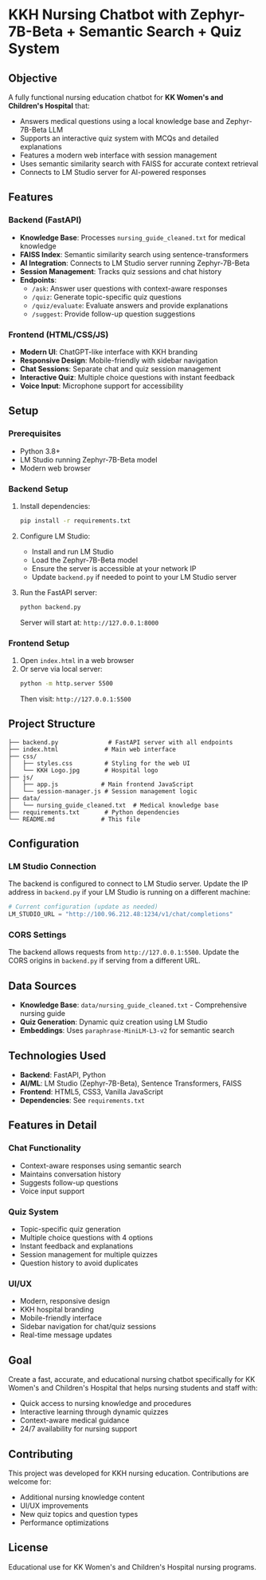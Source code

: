 # KKH Nursing Chatbot with Zephyr-7B-Beta + Semantic Search + Quiz System

## Objective
A fully functional nursing education chatbot for **KK Women's and Children's Hospital** that:
- Answers medical questions using a local knowledge base and Zephyr-7B-Beta LLM
- Supports an interactive quiz system with MCQs and detailed explanations
- Features a modern web interface with session management
- Uses semantic similarity search with FAISS for accurate context retrieval
- Connects to LM Studio server for AI-powered responses

## Features
### Backend (FastAPI)
- **Knowledge Base**: Processes `nursing_guide_cleaned.txt` for medical knowledge
- **FAISS Index**: Semantic similarity search using sentence-transformers
- **AI Integration**: Connects to LM Studio server running Zephyr-7B-Beta
- **Session Management**: Tracks quiz sessions and chat history
- **Endpoints**:
  - `/ask`: Answer user questions with context-aware responses
  - `/quiz`: Generate topic-specific quiz questions
  - `/quiz/evaluate`: Evaluate answers and provide explanations
  - `/suggest`: Provide follow-up question suggestions

### Frontend (HTML/CSS/JS)
- **Modern UI**: ChatGPT-like interface with KKH branding
- **Responsive Design**: Mobile-friendly with sidebar navigation
- **Chat Sessions**: Separate chat and quiz session management
- **Interactive Quiz**: Multiple choice questions with instant feedback
- **Voice Input**: Microphone support for accessibility

## Setup
### Prerequisites
- Python 3.8+
- LM Studio running Zephyr-7B-Beta model
- Modern web browser

### Backend Setup
1. Install dependencies:
   ```bash
   pip install -r requirements.txt
   ```

2. Configure LM Studio:
   - Install and run LM Studio
   - Load the Zephyr-7B-Beta model
   - Ensure the server is accessible at your network IP
   - Update `backend.py` if needed to point to your LM Studio server

3. Run the FastAPI server:
   ```bash
   python backend.py
   ```
   Server will start at: `http://127.0.0.1:8000`

### Frontend Setup
1. Open `index.html` in a web browser
2. Or serve via local server:
   ```bash
   python -m http.server 5500
   ```
   Then visit: `http://127.0.0.1:5500`

## Project Structure
```
├── backend.py              # FastAPI server with all endpoints
├── index.html             # Main web interface
├── css/
│   ├── styles.css         # Styling for the web UI
│   └── KKH Logo.jpg       # Hospital logo
├── js/
│   ├── app.js            # Main frontend JavaScript
│   └── session-manager.js # Session management logic
├── data/
│   └── nursing_guide_cleaned.txt  # Medical knowledge base
├── requirements.txt       # Python dependencies
└── README.md             # This file
```

## Configuration
### LM Studio Connection
The backend is configured to connect to LM Studio server. Update the IP address in `backend.py` if your LM Studio is running on a different machine:

```python
# Current configuration (update as needed)
LM_STUDIO_URL = "http://100.96.212.48:1234/v1/chat/completions"
```

### CORS Settings
The backend allows requests from `http://127.0.0.1:5500`. Update the CORS origins in `backend.py` if serving from a different URL.

## Data Sources
- **Knowledge Base**: `data/nursing_guide_cleaned.txt` - Comprehensive nursing guide
- **Quiz Generation**: Dynamic quiz creation using LM Studio
- **Embeddings**: Uses `paraphrase-MiniLM-L3-v2` for semantic search

## Technologies Used
- **Backend**: FastAPI, Python
- **AI/ML**: LM Studio (Zephyr-7B-Beta), Sentence Transformers, FAISS
- **Frontend**: HTML5, CSS3, Vanilla JavaScript
- **Dependencies**: See `requirements.txt`

## Features in Detail
### Chat Functionality
- Context-aware responses using semantic search
- Maintains conversation history
- Suggests follow-up questions
- Voice input support

### Quiz System
- Topic-specific quiz generation
- Multiple choice questions with 4 options
- Instant feedback and explanations
- Session management for multiple quizzes
- Question history to avoid duplicates

### UI/UX
- Modern, responsive design
- KKH hospital branding
- Mobile-friendly interface
- Sidebar navigation for chat/quiz sessions
- Real-time message updates

## Goal
Create a fast, accurate, and educational nursing chatbot specifically for KK Women's and Children's Hospital that helps nursing students and staff with:
- Quick access to nursing knowledge and procedures
- Interactive learning through dynamic quizzes
- Context-aware medical guidance
- 24/7 availability for nursing support

## Contributing
This project was developed for KKH nursing education. Contributions are welcome for:
- Additional nursing knowledge content
- UI/UX improvements
- New quiz topics and question types
- Performance optimizations

## License
Educational use for KK Women's and Children's Hospital nursing programs.
